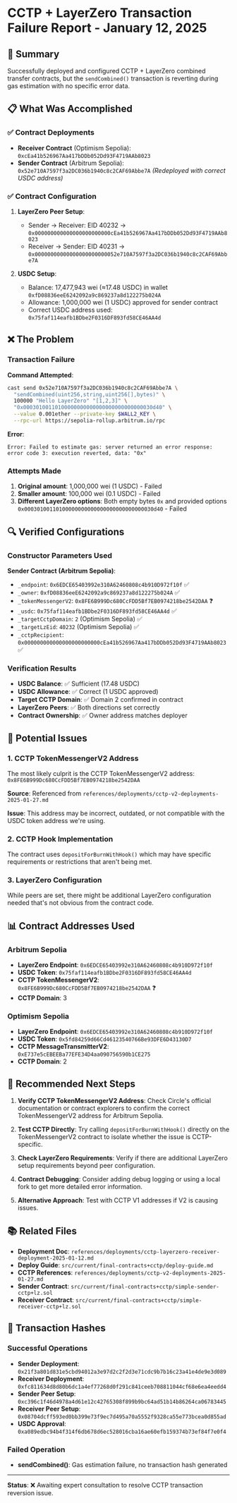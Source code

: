 # CCTP + LayerZero Transaction Failure Report - January 12, 2025

## 🎯 Summary

Successfully deployed and configured CCTP + LayerZero combined transfer contracts, but the `sendCombined()` transaction is reverting during gas estimation with no specific error data.

## 📋 What Was Accomplished

### ✅ Contract Deployments
- **Receiver Contract** (Optimism Sepolia): `0xcEa41b526967Aa417bDDb052Dd93F4719AAb8023`
- **Sender Contract** (Arbitrum Sepolia): `0x52e710A7597f3a2DC036b1940c8c2CAF69Abbe7A` *(Redeployed with correct USDC address)*

### ✅ Contract Configuration
1. **LayerZero Peer Setup**:
   - Sender → Receiver: EID 40232 → `0x000000000000000000000000cEa41b526967Aa417bDDb052Dd93F4719AAb8023`
   - Receiver → Sender: EID 40231 → `0x00000000000000000000000052e710A7597f3a2DC036b1940c8c2CAF69Abbe7A`

2. **USDC Setup**:
   - Balance: 17,477,943 wei (≈17.48 USDC) in wallet `0xfD08836eeE6242092a9c869237a8d122275b024A`
   - Allowance: 1,000,000 wei (1 USDC) approved for sender contract
   - Correct USDC address used: `0x75faf114eafb1BDbe2F0316DF893fd58CE46AA4d`

## ❌ The Problem

### Transaction Failure
**Command Attempted**:
```bash
cast send 0x52e710A7597f3a2DC036b1940c8c2CAF69Abbe7A \
  "sendCombined(uint256,string,uint256[],bytes)" \
  100000 "Hello LayerZero" "[1,2,3]" \
  "0x00030100110100000000000000000000000000030d40" \
  --value 0.001ether --private-key $WALL2_KEY \
  --rpc-url https://sepolia-rollup.arbitrum.io/rpc
```

**Error**:
```
Error: Failed to estimate gas: server returned an error response: error code 3: execution reverted, data: "0x"
```

### Attempts Made
1. **Original amount**: 1,000,000 wei (1 USDC) - Failed
2. **Smaller amount**: 100,000 wei (0.1 USDC) - Failed
3. **Different LayerZero options**: Both empty bytes `0x` and provided options `0x00030100110100000000000000000000000000030d40` - Failed

## 🔍 Verified Configurations

### Constructor Parameters Used
**Sender Contract (Arbitrum Sepolia)**:
- `_endpoint`: `0x6EDCE65403992e310A62460808c4b910D972f10f` ✅
- `_owner`: `0xfD08836eeE6242092a9c869237a8d122275b024A` ✅
- `_tokenMessengerV2`: `0x8FE6B999Dc680CcFDD5Bf7EB0974218be2542DAA` ❓
- `_usdc`: `0x75faf114eafb1BDbe2F0316DF893fd58CE46AA4d` ✅
- `_targetCctpDomain`: `2` (Optimism Sepolia) ✅
- `_targetLzEid`: `40232` (Optimism Sepolia) ✅
- `_cctpRecipient`: `0x000000000000000000000000cEa41b526967Aa417bDDb052Dd93F4719AAb8023` ✅

### Verification Results
- **USDC Balance**: ✅ Sufficient (17.48 USDC)
- **USDC Allowance**: ✅ Correct (1 USDC approved)
- **Target CCTP Domain**: ✅ Domain 2 confirmed in contract
- **LayerZero Peers**: ✅ Both directions set correctly
- **Contract Ownership**: ✅ Owner address matches deployer

## 🤔 Potential Issues

### 1. CCTP TokenMessengerV2 Address
The most likely culprit is the CCTP TokenMessengerV2 address: `0x8FE6B999Dc680CcFDD5Bf7EB0974218be2542DAA`

**Source**: Referenced from `references/deployments/cctp-v2-deployments-2025-01-27.md`

**Issue**: This address may be incorrect, outdated, or not compatible with the USDC token address we're using.

### 2. CCTP Hook Implementation
The contract uses `depositForBurnWithHook()` which may have specific requirements or restrictions that aren't being met.

### 3. LayerZero Configuration
While peers are set, there might be additional LayerZero configuration needed that's not obvious from the contract code.

## 📊 Contract Addresses Used

### Arbitrum Sepolia
- **LayerZero Endpoint**: `0x6EDCE65403992e310A62460808c4b910D972f10f`
- **USDC Token**: `0x75faf114eafb1BDbe2F0316DF893fd58CE46AA4d`
- **CCTP TokenMessengerV2**: `0x8FE6B999Dc680CcFDD5Bf7EB0974218be2542DAA` ❓
- **CCTP Domain**: 3

### Optimism Sepolia
- **LayerZero Endpoint**: `0x6EDCE65403992e310A62460808c4b910D972f10f`
- **USDC Token**: `0x5fd84259d66Cd46123540766Be93DFE6D43130D7`
- **CCTP MessageTransmitterV2**: `0xE737e5cEBEEBa77EFE34D4aa090756590b1CE275`
- **CCTP Domain**: 2

## 🔧 Recommended Next Steps

1. **Verify CCTP TokenMessengerV2 Address**: Check Circle's official documentation or contract explorers to confirm the correct TokenMessengerV2 address for Arbitrum Sepolia.

2. **Test CCTP Directly**: Try calling `depositForBurnWithHook()` directly on the TokenMessengerV2 contract to isolate whether the issue is CCTP-specific.

3. **Check LayerZero Requirements**: Verify if there are additional LayerZero setup requirements beyond peer configuration.

4. **Contract Debugging**: Consider adding debug logging or using a local fork to get more detailed error information.

5. **Alternative Approach**: Test with CCTP V1 addresses if V2 is causing issues.

## 📚 Related Files

- **Deployment Doc**: `references/deployments/cctp-layerzero-receiver-deployment-2025-01-12.md`
- **Deploy Guide**: `src/current/final-contracts+cctp/deploy-guide.md`
- **CCTP References**: `references/deployments/cctp-v2-deployments-2025-01-27.md`
- **Sender Contract**: `src/current/final-contracts+cctp/simple-sender-cctp+lz.sol`
- **Receiver Contract**: `src/current/final-contracts+cctp/simple-receiver-cctp+lz.sol`

## 🔗 Transaction Hashes

### Successful Operations
- **Sender Deployment**: `0x21f3a801d831e5cbd94012a3e97d2c2f2d3e71cdc9b7b16c23a41e4de9e3d089`
- **Receiver Deployment**: `0xfc811634d8d80b6dc1a4ef77268d0f291c841ceeb708811044cf68e6ea4eedd4`
- **Sender Peer Setup**: `0xc396c1f46d4978a4d61e12c42765308f899b9bc64ad51b14b86264ca06783445`
- **Receiver Peer Setup**: `0x08704dcff593ed0bb399e73f9ec7d495a70a5552f9328ca55e773bcea0d855ad`
- **USDC Approval**: `0xa089edbc94b4f314f6db678d6ec528016cba16ae60efb159374b73ef84f7e0f4`

### Failed Operation
- **sendCombined()**: Gas estimation failure, no transaction hash generated

---

**Status**: ❌ Awaiting expert consultation to resolve CCTP transaction reversion issue.